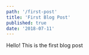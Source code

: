 ```yaml
---
path: '/first-post'
title: 'First Blog Post'
published: true
date: '2018-07-11'
---
```


Hello! This is the first blog post